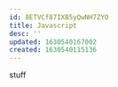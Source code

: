 ```yaml
---
id: 8ETVCf87IXB5yQwNH7ZYO
title: Javascript
desc: ''
updated: 1630540167002
created: 1630540115136
---
```


stuff
